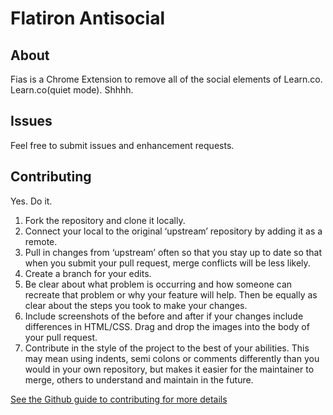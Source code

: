 # Flatiron Antisocial

## About
Fias is a Chrome Extension to remove all of the social elements of Learn.co. Learn.co(quiet mode). Shhhh.

## Issues
Feel free to submit issues and enhancement requests.

## Contributing
Yes. Do it.

1. Fork the repository and clone it locally. 
2. Connect your local to the original ‘upstream’ repository by adding it as a remote. 
3. Pull in changes from ‘upstream’ often so that you stay up to date so that when you submit your pull request, merge conflicts will be less likely.
4. Create a branch for your edits.
5. Be clear about what problem is occurring and how someone can recreate that problem or why your feature will help. Then be equally as clear about the steps you took to make your changes.
6. Include screenshots of the before and after if your changes include differences in HTML/CSS. Drag and drop the images into the body of your pull request.
7. Contribute in the style of the project to the best of your abilities. This may mean using indents, semi colons or comments differently than you would in your own repository, but makes it easier for the maintainer to merge, others to understand and maintain in the future.

[See the Github guide to contributing for more details](https://guides.github.com/activities/contributing-to-open-source/)